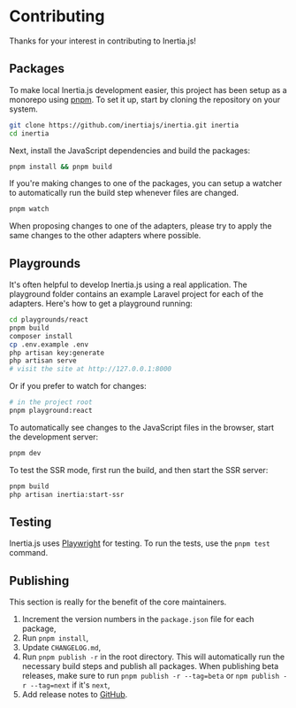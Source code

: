 # Contributing

Thanks for your interest in contributing to Inertia.js!

## Packages

To make local Inertia.js development easier, this project has been setup as a monorepo using [pnpm](https://pnpm.io/workspaces). To set it up, start by cloning the repository on your system.

```sh
git clone https://github.com/inertiajs/inertia.git inertia
cd inertia
```

Next, install the JavaScript dependencies and build the packages:

```sh
pnpm install && pnpm build
```

If you're making changes to one of the packages, you can setup a watcher to automatically run the build step whenever files are changed.

```sh
pnpm watch
```

When proposing changes to one of the adapters, please try to apply the same changes to the other adapters where possible.

## Playgrounds

It's often helpful to develop Inertia.js using a real application. The playground folder contains an example Laravel project for each of the adapters. Here's how to get a playground running:

```sh
cd playgrounds/react
pnpm build
composer install
cp .env.example .env
php artisan key:generate
php artisan serve
# visit the site at http://127.0.0.1:8000
```

Or if you prefer to watch for changes:

```sh
# in the project root
pnpm playground:react
```

To automatically see changes to the JavaScript files in the browser, start the development server:

```sh
pnpm dev
```

To test the SSR mode, first run the build, and then start the SSR server:

```sh
pnpm build
php artisan inertia:start-ssr
```

## Testing

Inertia.js uses [Playwright](https://playwright.dev/) for testing. To run the tests, use the `pnpm test` command.

## Publishing

This section is really for the benefit of the core maintainers.

1. Increment the version numbers in the `package.json` file for each package,
2. Run `pnpm install`,
3. Update `CHANGELOG.md`,
4. Run `pnpm publish -r` in the root directory. This will automatically run the necessary build steps and publish all packages. When publishing beta releases, make sure to run `pnpm publish -r --tag=beta` or `npm publish -r --tag=next` if it's `next`,
5. Add release notes to [GitHub](https://github.com/inertiajs/inertia/releases).
